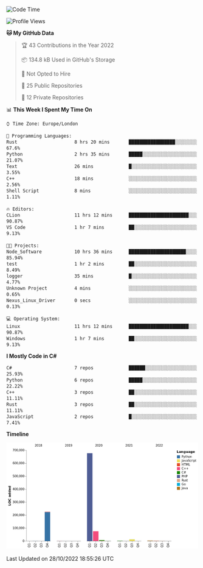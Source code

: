 <!--START_SECTION:waka-->
![Code Time](http://img.shields.io/badge/Code%20Time-343%20hrs%2033%20mins-blue)

![Profile Views](http://img.shields.io/badge/Profile%20Views-0-blue)

**🐱 My GitHub Data** 

> 🏆 43 Contributions in the Year 2022
 > 
> 📦 134.8 kB Used in GitHub's Storage 
 > 
> 🚫 Not Opted to Hire
 > 
> 📜 25 Public Repositories 
 > 
> 🔑 12 Private Repositories  
 > 
📊 **This Week I Spent My Time On** 

```text
⌚︎ Time Zone: Europe/London

💬 Programming Languages: 
Rust                     8 hrs 20 mins       █████████████████░░░░░░░░   67.6% 
Python                   2 hrs 35 mins       █████░░░░░░░░░░░░░░░░░░░░   21.07% 
Text                     26 mins             █░░░░░░░░░░░░░░░░░░░░░░░░   3.55% 
C++                      18 mins             ░░░░░░░░░░░░░░░░░░░░░░░░░   2.56% 
Shell Script             8 mins              ░░░░░░░░░░░░░░░░░░░░░░░░░   1.11%

🔥 Editors: 
CLion                    11 hrs 12 mins      ██████████████████████░░░   90.87% 
VS Code                  1 hr 7 mins         ██░░░░░░░░░░░░░░░░░░░░░░░   9.13%

🐱‍💻 Projects: 
Node_Software            10 hrs 36 mins      █████████████████████░░░░   85.94% 
test                     1 hr 2 mins         ██░░░░░░░░░░░░░░░░░░░░░░░   8.49% 
logger                   35 mins             █░░░░░░░░░░░░░░░░░░░░░░░░   4.77% 
Unknown Project          4 mins              ░░░░░░░░░░░░░░░░░░░░░░░░░   0.65% 
Nexus_Linux_Driver       0 secs              ░░░░░░░░░░░░░░░░░░░░░░░░░   0.13%

💻 Operating System: 
Linux                    11 hrs 12 mins      ██████████████████████░░░   90.87% 
Windows                  1 hr 7 mins         ██░░░░░░░░░░░░░░░░░░░░░░░   9.13%

```

**I Mostly Code in C#** 

```text
C#                       7 repos             ██████░░░░░░░░░░░░░░░░░░░   25.93% 
Python                   6 repos             █████░░░░░░░░░░░░░░░░░░░░   22.22% 
C++                      3 repos             ██░░░░░░░░░░░░░░░░░░░░░░░   11.11% 
Rust                     3 repos             ██░░░░░░░░░░░░░░░░░░░░░░░   11.11% 
JavaScript               2 repos             █░░░░░░░░░░░░░░░░░░░░░░░░   7.41%

```


**Timeline**

![Chart not found](https://raw.githubusercontent.com/Jirubizu/Jirubizu/master/charts/bar_graph.png) 


 Last Updated on 28/10/2022 18:55:26 UTC
<!--END_SECTION:waka-->